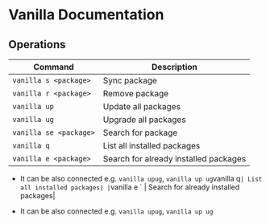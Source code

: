 # Vanilla Documentation

## Operations

| Command                         | Description                                                                                                                                         |
| ------------------------------- | --------------------------------------------------------------------------------------------------------------------------------------------------- |
| `vanilla s <package>`             | Sync package |
| `vanilla r <package>`                       | Remove package|
| `vanilla up`                       | Update all packages |
| `vanilla ug`          | Upgrade all packages|
| `vanilla se <package>`                | Search for package|
| `vanilla q` | List all installed packages|
| `vanilla e <package>` | Search for already installed packages|

+ It can be also connected e.g. `vanilla upug`, `vanilla up ug`vanilla q` | List all installed packages|
| `vanilla e <package>` | Search for already installed packages|

+ It can be also connected e.g. `vanilla upug`, `vanilla up ug`